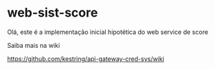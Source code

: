 # web-sist-score

Olá, este é a implementação inicial hipotética do web service de score

Saiba mais na wiki

https://github.com/kestring/api-gateway-cred-sys/wiki
